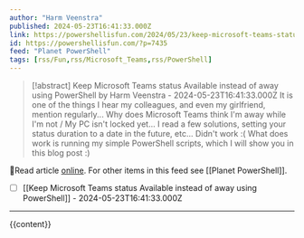 ```yaml
---
author: "Harm Veenstra"
published: 2024-05-23T16:41:33.000Z
link: https://powershellisfun.com/2024/05/23/keep-microsoft-teams-status-available-instead-of-away-using-powershell/
id: https://powershellisfun.com/?p=7435
feed: "Planet PowerShell"
tags: [rss/Fun,rss/Microsoft_Teams,rss/PowerShell]
---
```

> [!abstract] Keep Microsoft Teams status Available instead of away using PowerShell by Harm Veenstra - 2024-05-23T16:41:33.000Z
> It is one of the things I hear my colleagues, and even my girlfriend, mention regularly... Why does Microsoft Teams think I'm away while I'm not / My PC isn't locked yet... I read a few solutions, setting your status duration to a date in the future, etc... Didn't work :( What does work is running my simple PowerShell scripts, which I will show you in this blog post :)

🔗Read article [online](https://powershellisfun.com/2024/05/23/keep-microsoft-teams-status-available-instead-of-away-using-powershell/). For other items in this feed see [[Planet PowerShell]].

- [ ] [[Keep Microsoft Teams status Available instead of away using PowerShell]] - 2024-05-23T16:41:33.000Z
- - -
{{content}}
